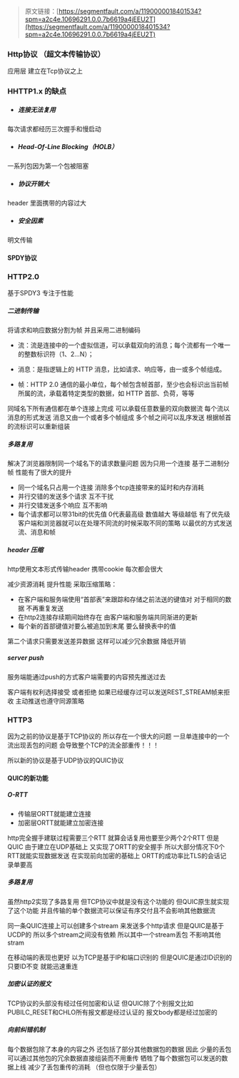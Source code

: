 > 原文链接：[https://segmentfault.com/a/1190000018401534?spm=a2c4e.10696291.0.0.7b6619a4jEEU2T](https://segmentfault.com/a/1190000018401534?spm=a2c4e.10696291.0.0.7b6619a4jEEU2T)

### Http协议 （超文本传输协议）

应用层 建立在Tcp协议之上

### HHTTP1.x 的缺点

* ##### 连接无法复用

每次请求都经历三次握手和慢启动

* ##### **Head-Of-Line Blocking（HOLB）**

一系列包因为第一个包被阻塞

* ##### 协议开销大

header 里面携带的内容过大

* ##### 安全因素

明文传输

#### SPDY协议

### HTTP2.0

基于SPDY3 专注于性能

##### 二进制传输

将请求和响应数据分割为帧 并且采用二进制编码

* 流：流是连接中的一个虚拟信道，可以承载双向的消息；每个流都有一个唯一的整数标识符（1、2…N）；

* 消息：是指逻辑上的 HTTP 消息，比如请求、响应等，由一或多个帧组成。

* 帧：HTTP 2.0 通信的最小单位，每个帧包含帧首部，至少也会标识出当前帧所属的流，承载着特定类型的数据，如 HTTP 首部、负荷，等等

同域名下所有通信都在单个连接上完成 可以承载任意数量的双向数据流 每个流以消息的形式发送 消息又由一个或者多个帧组成 多个帧之间可以乱序发送 根据帧首的流标识可以重新组装

##### 多路复用

解决了浏览器限制同一个域名下的请求数量问题 因为只用一个连接  基于二进制分帧 性能有了很大的提升

* 同一个域名只占用一个连接 消除多个tcp连接带来的延时和内存消耗
* 并行交错的发送多个请求 互不干扰
* 并行交错发送多个响应 互不影响
* 每个请求都可以带31bit的优先值 0代表最高级 数值越大 等级越低 有了优先级 客户端和浏览器就可以在处理不同流的时候采取不同的策略 以最优的方式发送流、消息和帧

##### header 压缩

http使用文本形式传输header 携带cookie 每次都会很大

减少资源消耗 提升性能 采取压缩策略：

* 在客户端和服务端使用“首部表”来跟踪和存储之前法送的键值对 对于相同的数据 不再重复发送
* 在http2连接存续期间始终存在 由客户端和服务端共同渐进的更新
* 每个新的首部键值对要么被追加到末尾 要么替换表中的值

第二个请求只需要发送差异数据 这样可以减少冗余数据 降低开销

##### server push

服务端能通过push的方式客户端需要的内容预先推送过去

客户端有权利选择接受 或者拒绝 如果已经缓存过可以发送REST\_STREAM帧来拒收 主动推送也遵守同源策略

### HTTP3

因为之前的协议是基于TCP协议的 所以存在一个很大的问题 一旦单连接中的一个流出现丢包的问题 会导致整个TCP的流全部重传！！！

所以新的协议是基于UDP协议的QUIC协议

#### QUIC的新功能

##### O-RTT

* 传输层ORTT就能建立连接
* 加密层ORTT就能建立加密连接

http完全握手建联过程需要三个RTT 就算会话复用也要至少两个2个RTT 但是QUIC 由于建立在UDP基础上 又实现了ORTT的安全握手 所以大部分情况下0个RTT就能实现数据发送 在实现前向加密的基础上 ORTT的成功率比TLS的会话记录单要高

##### 多路复用

虽然http2实现了多路复用 但TCP协议中就是没有这个功能的 但QUIC原生就实现了这个功能 并且传输的单个数据流可以保证有序交付且不会影响其他数据流

同一条QUIC连接上可以创建多个stream 来发送多个http请求 但是QUIC是基于UCDP的 所以多个stream之间没有依赖 所以其中一个stream丢包 不影响其他stram

在移动端的表现也更好 以为TCP是基于IP和端口识别的 但是QUIC是通过ID识别的 只要ID不变 就能迅速重连

##### 加密认证的报文

TCP协议的头部没有经过任何加密和认证 但QUIC除了个别报文比如PUBILC\_RESET和CHLO所有报文都是经过认证的 报文body都是经过加密的

##### 向前纠错机制

每个数据包除了本身的内容之外 还包括了部分其他数据包的数据 因此 少量的丢包可以通过其他包的冗余数据直接组装而不用重传 牺牲了每个数据包可以发送的数据上线 减少了丢包重传的消耗 （但也仅限于少量丢包）

